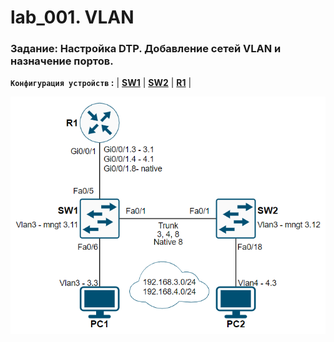 # lab_001. VLAN

###  Задание: Настройка DTP. Добавление сетей VLAN и назначение портов.

**`Конфигурация устройств` :**   | **[SW1](config/SW1)** | **[SW2](config/SW2)** | **[R1](config/R1)** |

![](https://github.com/gerasev1992/otus_NEP_24-25/blob/main/labs/lab001/lab_001.png)
